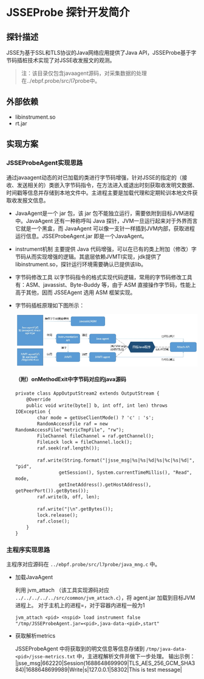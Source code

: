 # JSSEProbe 探针开发简介

## 探针描述

JSSE为基于SSL和TLS协议的Java网络应用提供了Java API，JSSEProbe基于字节码插桩技术实现了对JSSE收发报文的观测。

> 注：该目录仅包含javaagent源码，对采集数据的处理在../ebpf.probe/src/l7probe中。



## 外部依赖

- libinstrument.so
- rt.jar



## 实现方案

### JSSEProbeAgent实现思路

通过javaagent动态的对已加载的类进行字节码增强，针对JSSE的指定的（接收、发送相关的）类嵌入字节码指令，在方法进入或退出时刻获取收发明文数据、时间戳等信息并存储到本地文件中。主进程主要是加载代理和定期轮训本地文件获取收发报文信息。

- JavaAgent是一个 jar 包，该 jar 包不能独立运行，需要依附到目标JVM进程中。JavaAgent 还有一种称呼叫 Java 探针，JVM一旦运行起来对于外界而言它就是一个黑盒，而 JavaAgent 可以像一支针一样插到JVM内部，获取进程运行信息。JSSEProbeAgent.jar 即是一个JavaAgent。

- instrument机制 主要提供 Java 代码增强，可以在已有的类上附加（修改）字节码从而实现增强的逻辑。其底层依赖JVMTI实现，jdk提供了 libinstrument.so，探针运行环境需要确认已提供该lib。

- 字节码修改工具 以字节码指令的格式实现代码逻辑，常用的字节码修改工具有：ASM、javassist、Byte-Buddy 等，由于 ASM 直接操作字节码，性能上高于其他，因而 JSSEAgent 选用 ASM 框架实现。

- 字节码插桩原理如下图所示：

  ![JSSEProbe-BCI](../../../../../doc/pic/JSSEProbe-BCI.png)
  
  #### （附）onMethodExit中字节码对应的java源码
  
  ```
  private class AppOutputStream2 extends OutputStream {
      @Override
      public void write(byte[] b, int off, int len) throws IOException {
          char mode = getUseClientMode() ? 'c' : 's';
          RandomAccessFile raf = new RandomAccessFile("metricTmpFile", "rw");
          FileChannel fileChannel = raf.getChannel();
          FileLock lock = fileChannel.lock();
          raf.seek(raf.length());
  
          raf.write(String.format("|jsse_msg|%s|%s|%d|%s|%c|%s|%d|", "pid",
                  getSession(), System.currentTimeMillis(), "Read", mode,
                  getInetAddress().getHostAddress(), getPeerPort()).getBytes());
          raf.write(b, off, len);
  
          raf.write("|\n".getBytes());
          lock.release();
          raf.close();
      }
  }
  ```
  
  

### 主程序实现思路

主程序对应源码在 `../ebpf.probe/src/l7probe/java_mng.c` 中。

- 加载JavaAgent

  利用 jvm_attach （该工具实现源码对应 `../../../../../src/common/jvm_attach.c`），将 agent.jar 加载到目标JVM进程上。
  对于主机上的进程<nspid>=<pid>，对于容器内进程<nspid>一般为1

  ```shell
  jvm_attach <pid> <nspid> load instrument false "/tmp/JSSEProbeAgent.jar=<pid>,java-data-<pid>,start"
  ```

- 获取解析metrics

  JSSEProbeAgent 中将获取到的明文信息等信息存储到 `/tmp/java-data-<pid>/jsse-metrics.txt` 中，主进程解析文件并做下一步处理。
  输出示例：
  |jsse_msg|662220|Session(1688648699909|TLS_AES_256_GCM_SHA384)|1688648699989|Write|s|127.0.0.1|58302|This is test message|